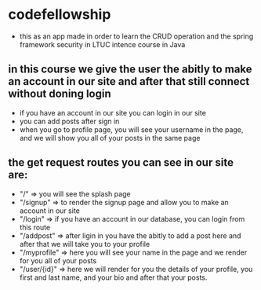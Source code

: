 # codefellowship
- this as an app made in order to learn the CRUD operation and the spring framework security in LTUC intence course in Java
## in this course we give the user the abitly to make an account in our site and after that still connect without doning login
- if you have an account in our site you can login in our site
- you can add posts after sign in
- when you go to profile page, you will see your username in the page, and we will show you all of your posts in the same page
## the get request routes you can see in our site are:
- "/" => you will see the splash page
- "/signup" => to render the signup page and allow you to make an account in our site
- "/login" => if you have an account in our database, you can login from this route
- "/addpost" => after ligin in you have the abitly to add a post here and after that we will take you to your profile
- "/myprofile" => here you will see your name in the page and we render for you all of your posts
- "/user/{id}" => here we will render for you the details of your profile, you first and last name, and your bio and after that your posts.